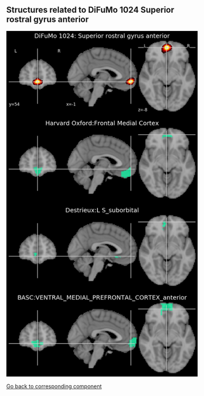


## Structures related to DiFuMo 1024 Superior rostral gyrus anterior

![533](533.jpg "Structures related to DiFuMo 1024 Superior rostral gyrus anterior")

[Go back to corresponding component](https://parietal-inria.github.io/DiFuMo/1024/html/533.html)
